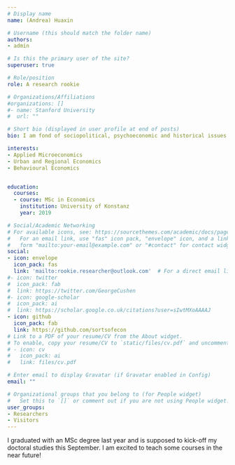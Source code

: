 ```yaml
---
# Display name
name: (Andrea) Huaxin

# Username (this should match the folder name)
authors:
- admin

# Is this the primary user of the site?
superuser: true

# Role/position
role: A research rookie

# Organizations/Affiliations
#organizations: []
#- name: Stanford University
#  url: ""

# Short bio (displayed in user profile at end of posts)
bio: I am fond of sociopolitical, psychoeconomic and historical issues.

interests:
- Applied Microeconomics
- Urban and Regional Economics
- Behavioural Economics


education: 
  courses: 
  - course: MSc in Economics
    institution: University of Konstanz
    year: 2019

# Social/Academic Networking
# For available icons, see: https://sourcethemes.com/academic/docs/page-builder/#icons
#   For an email link, use "fas" icon pack, "envelope" icon, and a link in the
#   form "mailto:your-email@example.com" or "#contact" for contact widget.
social:
- icon: envelope
  icon_pack: fas
  link: 'mailto:rookie.researcher@outlook.com'  # For a direct email link, use "rookie.researcher@outlook.com".
#- icon: twitter
#  icon_pack: fab
#  link: https://twitter.com/GeorgeCushen
#- icon: google-scholar
#  icon_pack: ai
#  link: https://scholar.google.co.uk/citations?user=sIwtMXoAAAAJ
- icon: github
  icon_pack: fab
  link: https://github.com/sortsofecon
# Link to a PDF of your resume/CV from the About widget.
# To enable, copy your resume/CV to `static/files/cv.pdf` and uncomment the lines below.
# - icon: cv
#   icon_pack: ai
#   link: files/cv.pdf

# Enter email to display Gravatar (if Gravatar enabled in Config)
email: ""

# Organizational groups that you belong to (for People widget)
#   Set this to `[]` or comment out if you are not using People widget.
user_groups:
- Researchers
- Visitors
---
```


I graduated with an MSc degree last year and is supposed to kick-off my doctoral studies this September. I am excited to teach some courses in the near future!
